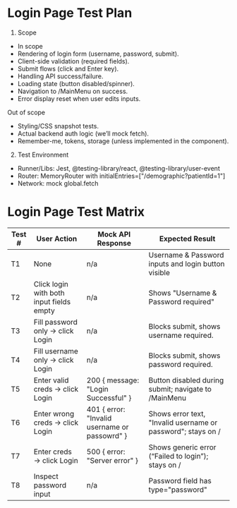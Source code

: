 # Login Page Test Plan

1. Scope
- In scope
- Rendering of login form (username, password, submit).
- Client-side validation (required fields).
- Submit flows (click and Enter key).
- Handling API success/failure.
- Loading state (button disabled/spinner).
- Navigation to /MainMenu on success.
- Error display reset when user edits inputs.

Out of scope
- Styling/CSS snapshot tests.
- Actual backend auth logic (we’ll mock fetch).
- Remember-me, tokens, storage (unless implemented in the component).

2. Test Environment
- Runner/Libs: Jest, @testing-library/react, @testing-library/user-event
- Router: MemoryRouter with initialEntries=["/demographic?patientId=1"]
- Network: mock global.fetch

# Login Page Test Matrix

| Test # | User Action                              | Mock API Response                             | Expected Result                                               |
|--------|------------------------------------------|-----------------------------------------------|---------------------------------------------------------------|
| T1     | None                                     | n/a                                           | Username & Password inputs and login button visible           |
| T2     | Click login with both input fields empty | n/a                                           | Shows "Username & Password required"                          |
| T3     | Fill password only → click Login         | n/a                                           | Blocks submit, shows username required.                       |
| T4     | Fill username only → click Login         | n/a                                           | Blocks submit, shows password required.                       |
| T5     | Enter valid creds → click Login          | 200 { message: "Login Successful" }           | Button disabled during submit; navigate to  /MainMenu         |
| T6     | Enter wrong creds → click Login          | 401 { error: "Invalid username or passowrd" } | Shows error text, "Invalid username or password"; stays on  / |
| T7     | Enter creds → click Login                | 500 { error: "Server error" }                 | Shows generic error (“Failed to login”); stays on  /          |
| T8     | Inspect password input                   | n/a                                           | Password field has type="password"                            |